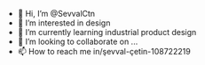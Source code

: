 - 👋 Hi, I’m @SevvalCtn
- 👀 I’m interested in design
- 🌱 I’m currently learning industrial product design
- 💞️ I’m looking to collaborate on ...
- 📫 How to reach me in/şevval-çetin-108722219

<!---
SevvalCtn/SevvalCtn is a ✨ special ✨ repository because its `README.md` (this file) appears on your GitHub profile.
You can click the Preview link to take a look at your changes.
--->
